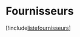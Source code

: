 # Fournisseurs

[!include[listefournisseurs](fournisseurs.listefournisseurs.autogen.md)]



























































































































































